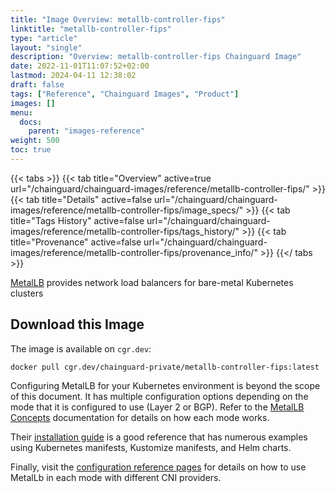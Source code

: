 ```yaml
---
title: "Image Overview: metallb-controller-fips"
linktitle: "metallb-controller-fips"
type: "article"
layout: "single"
description: "Overview: metallb-controller-fips Chainguard Image"
date: 2022-11-01T11:07:52+02:00
lastmod: 2024-04-11 12:38:02
draft: false
tags: ["Reference", "Chainguard Images", "Product"]
images: []
menu: 
  docs: 
    parent: "images-reference"
weight: 500
toc: true
---
```


{{< tabs >}}
{{< tab title="Overview" active=true url="/chainguard/chainguard-images/reference/metallb-controller-fips/" >}}
{{< tab title="Details" active=false url="/chainguard/chainguard-images/reference/metallb-controller-fips/image_specs/" >}}
{{< tab title="Tags History" active=false url="/chainguard/chainguard-images/reference/metallb-controller-fips/tags_history/" >}}
{{< tab title="Provenance" active=false url="/chainguard/chainguard-images/reference/metallb-controller-fips/provenance_info/" >}}
{{</ tabs >}}



<!--overview:start-->
[MetalLB](https://metallb.org) provides network load balancers for bare-metal Kubernetes clusters
<!--overview:end-->

## Download this Image

The image is available on `cgr.dev`:

```
docker pull cgr.dev/chainguard-private/metallb-controller-fips:latest
```


<!--body:start-->
Configuring MetalLB for your Kubernetes environment is beyond the scope of this document. It has multiple configuration options depending on the mode that it is configured to use (Layer 2 or BGP). Refer to the [MetalLB Concepts](https://metallb.universe.tf/concepts/) documentation for details on how each mode works.

Their [installation guide](https://metallb.universe.tf/installation/) is a good reference that has numerous examples using Kubernetes manifests, Kustomize manifests, and Helm charts.

Finally, visit the [configuration reference pages](https://metallb.universe.tf/configuration/) for details on how to use MetalLb in each mode with different CNI providers.
<!--body:end-->

